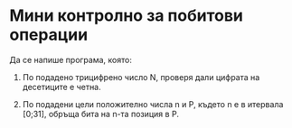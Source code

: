 # Мини контролно за побитови операции

Да се напише програмa, която:
1. По подадено трицифрено число N, проверя дали цифрата на десетиците е четна.

1. По подадени цели положително числа n и P, където n е в итервала [0;31], обръща бита на n-та позиция в P.

